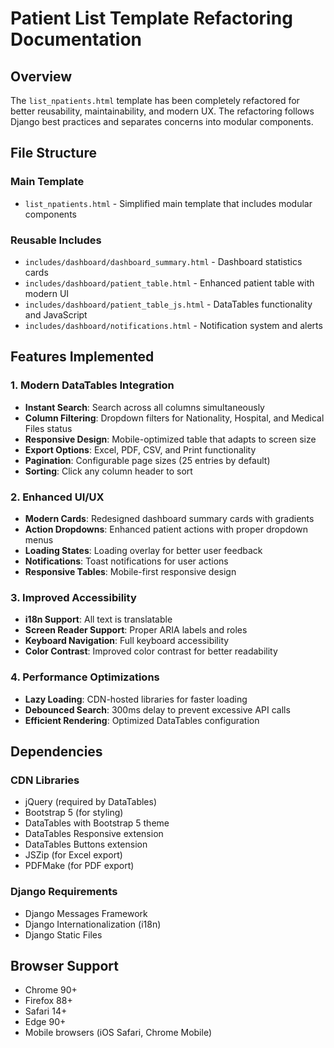 # Patient List Template Refactoring Documentation

## Overview
The `list_npatients.html` template has been completely refactored for better reusability, maintainability, and modern UX. The refactoring follows Django best practices and separates concerns into modular components.

## File Structure

### Main Template
- `list_npatients.html` - Simplified main template that includes modular components

### Reusable Includes
- `includes/dashboard/dashboard_summary.html` - Dashboard statistics cards
- `includes/dashboard/patient_table.html` - Enhanced patient table with modern UI
- `includes/dashboard/patient_table_js.html` - DataTables functionality and JavaScript
- `includes/dashboard/notifications.html` - Notification system and alerts

## Features Implemented

### 1. Modern DataTables Integration
- **Instant Search**: Search across all columns simultaneously
- **Column Filtering**: Dropdown filters for Nationality, Hospital, and Medical Files status
- **Responsive Design**: Mobile-optimized table that adapts to screen size
- **Export Options**: Excel, PDF, CSV, and Print functionality
- **Pagination**: Configurable page sizes (25 entries by default)
- **Sorting**: Click any column header to sort

### 2. Enhanced UI/UX
- **Modern Cards**: Redesigned dashboard summary cards with gradients
- **Action Dropdowns**: Enhanced patient actions with proper dropdown menus
- **Loading States**: Loading overlay for better user feedback
- **Notifications**: Toast notifications for user actions
- **Responsive Tables**: Mobile-first responsive design

### 3. Improved Accessibility
- **i18n Support**: All text is translatable
- **Screen Reader Support**: Proper ARIA labels and roles
- **Keyboard Navigation**: Full keyboard accessibility
- **Color Contrast**: Improved color contrast for better readability

### 4. Performance Optimizations
- **Lazy Loading**: CDN-hosted libraries for faster loading
- **Debounced Search**: 300ms delay to prevent excessive API calls
- **Efficient Rendering**: Optimized DataTables configuration

## Dependencies

### CDN Libraries
- jQuery (required by DataTables)
- Bootstrap 5 (for styling)
- DataTables with Bootstrap 5 theme
- DataTables Responsive extension
- DataTables Buttons extension
- JSZip (for Excel export)
- PDFMake (for PDF export)

### Django Requirements
- Django Messages Framework
- Django Internationalization (i18n)
- Django Static Files

## Browser Support
- Chrome 90+
- Firefox 88+
- Safari 14+
- Edge 90+
- Mobile browsers (iOS Safari, Chrome Mobile)
